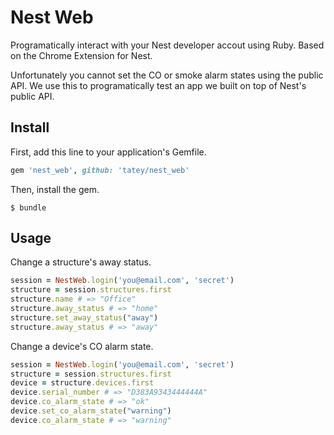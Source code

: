 # Nest Web

Programatically interact with your Nest developer accout using Ruby.
Based on the Chrome Extension for Nest.

Unfortunately you cannot set the CO or smoke alarm states using
the public API. We use this to programatically test an app we built
on top of Nest's public API.

## Install

First, add this line to your application's Gemfile.

``` ruby
gem 'nest_web', github: 'tatey/nest_web'
```

Then, install the gem.

```
$ bundle
```

## Usage

Change a structure's away status.

``` ruby
session = NestWeb.login('you@email.com', 'secret')
structure = session.structures.first
structure.name # => "Office"
structure.away_status # => "home"
structure.set_away_status("away")
structure.away_status # => "away"
```

Change a device's CO alarm state.

``` ruby
session = NestWeb.login('you@email.com', 'secret')
structure = session.structures.first
device = structure.devices.first
device.serial_number # => "D383A9343444444A"
device.co_alarm_state # => "ok"
device.set_co_alarm_state("warning")
device.co_alarm_state # => "warning"
```
